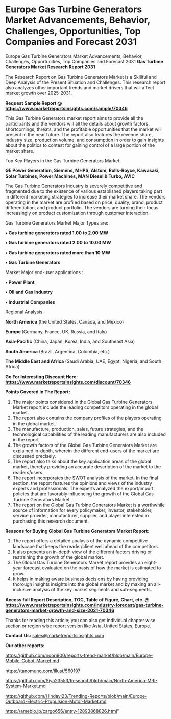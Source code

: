 # Europe Gas Turbine Generators Market Advancements, Behavior, Challenges, Opportunities, Top Companies and Forecast 2031
Europe Gas Turbine Generators Market Advancements, Behavior, Challenges, Opportunities, Top Companies and Forecast 2031
<strong>Gas Turbine Generators Market Research Report 2031</strong>

The Research Report on Gas Turbine Generators Market is a Skillful and Deep Analysis of the Present Situation and Challenges. This research report also analyzes other important trends and market drivers that will affect market growth over 2025-2031.

<strong>Request Sample Report @ <a href=https://www.marketreportsinsights.com/sample/70346>https://www.marketreportsinsights.com/sample/70346</a></strong>

This Gas Turbine Generators market report aims to provide all the participants and the vendors will all the details about growth factors, shortcomings, threats, and the profitable opportunities that the market will present in the near future. The report also features the revenue share, industry size, production volume, and consumption in order to gain insights about the politics to contest for gaining control of a large portion of the market share.

Top Key Players in the Gas Turbine Generators Market:

<strong>GE Power Generation, Siemens, MHPS, Alstom, Rolls-Royce, Kawasaki, Solar Turbines, Power Machines, MAN Diesel & Turbo, AVIC</strong>

The Gas Turbine Generators Industry is severely competitive and fragmented due to the existence of various established players taking part in different marketing strategies to increase their market share. The vendors operating in the market are profiled based on price, quality, brand, product differentiation, and product portfolio. The vendors are turning their focus increasingly on product customization through customer interaction.

Gas Turbine Generators Market Major Types are:

<strong>• Gas turbine generators rated 1.00 to 2.00 MW

• Gas turbine generators rated 2.00 to 10.00 MW

• Gas turbine generators rated more than 10 MW

• Gas Turbine Generators</strong>

Market Major end-user applications :

<strong>• Power Plant

• Oil and Gas Industry

• Industrial Companies</strong>

Regional Analysis

</u><strong><b>North America</b></strong> (the United States, Canada, and Mexico)

<strong><b>Europe </b></strong>(Germany, France, UK, Russia, and Italy)

<strong><b>Asia-Pacific</b></strong> (China, Japan, Korea, India, and Southeast Asia)

<strong><b>South America</b></strong> (Brazil, Argentina, Colombia, etc.)

<strong><b>The Middle East and Africa</b></strong> (Saudi Arabia, UAE, Egypt, Nigeria, and South Africa)

<strong>Go For Interesting Discount Here: <a href=https://www.marketreportsinsights.com/discount/70346>https://www.marketreportsinsights.com/discount/70346</a></strong>

<strong>Points Covered in The Report:</strong>
<ol>
  <li>The major points considered in the Global Gas Turbine Generators Market report include the leading competitors operating in the global market.</li>
  <li>The report also contains the company profiles of the players operating in the global market.</li>
  <li>The manufacture, production, sales, future strategies, and the technological capabilities of the leading manufacturers are also included in the report.</li>
  <li>The growth factors of the Global Gas Turbine Generators Market are explained in-depth, wherein the different end-users of the market are discussed precisely.</li>
  <li>The report also talks about the key application areas of the global market, thereby providing an accurate description of the market to the readers/users.</li>
  <li>The report incorporates the SWOT analysis of the market. In the final section, the report features the opinions and views of the industry experts and professionals. The experts analyzed the export/import policies that are favorably influencing the growth of the Global Gas Turbine Generators Market.</li>
  <li>The report on the Global Gas Turbine Generators Market is a worthwhile source of information for every policymaker, investor, stakeholder, service provider, manufacturer, supplier, and player interested in purchasing this research document.</li>
</ol>
<strong>Reasons for Buying Global Gas Turbine Generators Market Report:</strong>

<ol>
  <li>The report offers a detailed analysis of the dynamic competitive landscape that keeps the reader/client well ahead of the competitors.</li>
  <li>It also presents an in-depth view of the different factors driving or restraining the growth of the global market.</li>
  <li>The Global Gas Turbine Generators Market report provides an eight-year forecast evaluated on the basis of how the market is estimated to grow.</li>
  <li>It helps in making aware business decisions by having providing thorough insights insights into the global market and by making an all-inclusive analysis of the key market segments and sub-segments.</li>
</ol>
<strong>Access full Report Description, TOC, Table of Figure, Chart, etc. @ <a href=https://www.marketreportsinsights.com/industry-forecast/gas-turbine-generators-market-growth-and-size-2021-70346>https://www.marketreportsinsights.com/industry-forecast/gas-turbine-generators-market-growth-and-size-2021-70346</a></strong>


Thanks for reading this article; you can also get individual chapter wise section or region wise report version like Asia, United States, Europe.

<strong>Contact Us:</strong>
sales@marketreportsinsights.com

<strong>Our other reports:</strong>

<a href=https://github.com/noori900/reports-trend-market/blob/main/Europe-Mobile-Cobot-Market.md>https://github.com/noori900/reports-trend-market/blob/main/Europe-Mobile-Cobot-Market.md</a>

<a href=https://tanomuno.com/illust/560197>https://tanomuno.com/illust/560197</a>

<a href=https://github.com/Siya23553/Research/blob/main/North-America-MRI-System-Market.md>https://github.com/Siya23553/Research/blob/main/North-America-MRI-System-Market.md</a>

<a href=https://github.com/Hindavi23/Trending-Reports/blob/main/Europe-Outboard-Electric-Propulsion-Motor-Market.md>https://github.com/Hindavi23/Trending-Reports/blob/main/Europe-Outboard-Electric-Propulsion-Motor-Market.md</a>

<a href=https://ameblo.jp/cargo656/entry-12893868826.html>https://ameblo.jp/cargo656/entry-12893868826.html</a>"
